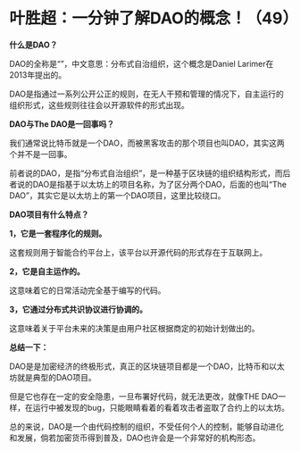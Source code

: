 # 叶胜超：一分钟了解DAO的概念！（49）

**什么是DAO？**



DAO的全称是“”，中文意思：分布式自治组织，这个概念是Daniel Larimer在2013年提出的。



DAO是指通过一系列公开公正的规则，在无人干预和管理的情况下，自主运行的组织形式，这些规则往往会以开源软件的形式出现。



**DAO与The DAO是一回事吗？**



我们通常说比特币就是一个DAO，而被黑客攻击的那个项目也叫DAO，其实这两个并不是一回事。



前者说的DAO，是指“分布式自治组织”，是一种基于区块链的组织结构形式，而后者说的DAO是指基于以太坊上的项目名称，为了区分两个DAO，后面的也叫“The DAO”，其实它是以太坊上的第一个DAO项目，这里比较绕口。



**DAO项目有什么特点？**



**1，它是一套程序化的规则。**



这套规则用于智能合约平台上，该平台以开源代码的形式存在于互联网上。



**2，它是自主运作的。**



这意味着它的日常活动完全基于编写的代码。



**3，它通过分布式共识协议进行协调的。**



这意味着关于平台未来的决策是由用户社区根据商定的初始计划做出的。



**总结一下：**



DAO是是加密经济的终极形式，真正的区块链项目都是一个DAO，比特币和以太坊就是典型的DAO项目。



但是它也存在一定的安全隐患，一旦布署好代码，就无法更改，就像THE DAO一样，在运行中被发现的bug，只能眼睛看着的看着攻击者盗取了合约上的以太坊。



总的来说，DAO是一个由代码控制的组织，不受任何个人的控制，能够自动进化和发展，倘若加密货币得到普及，DAO也许会是一个非常好的机构形态。
